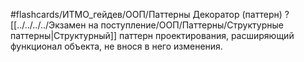 #flashcards/ИТМО_гейдев/ООП/Паттерны
Декоратор (паттерн)
?
[[../../../../Экзамен на поступление/ООП/Паттерны/Структурные паттерны|Структурный]] паттерн проектирования, расширяющий функционал объекта, не внося в него изменения.

